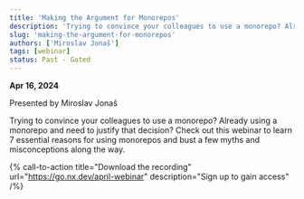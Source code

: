 ```yaml
---
title: 'Making the Argument for Monorepos'
description: 'Trying to convince your colleagues to use a monorepo? Already using a monorepo and need to justify that decision? Check out this webinar  to learn 7 essential reasons for using monorepos and bust a few myths and misconceptions along the way.'
slug: 'making-the-argument-for-monorepos'
authors: ['Miroslav Jonaš']
tags: [webinar]
status: Past - Gated
---
```


**Apr 16, 2024**

Presented by Miroslav Jonaš

Trying to convince your colleagues to use a monorepo? Already using a monorepo and need to justify that decision? Check out this webinar to learn 7 essential reasons for using monorepos and bust a few myths and misconceptions along the way.

{% call-to-action title="Download the recording" url="https://go.nx.dev/april-webinar" description="Sign up to gain access" /%}
